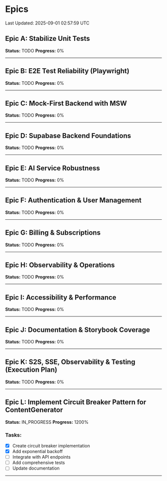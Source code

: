 # Epics

Last Updated: 2025-09-01 02:57:59 UTC

## Epic A: Stabilize Unit Tests

**Status:** TODO
**Progress:** 0%


---

## Epic B: E2E Test Reliability (Playwright)

**Status:** TODO
**Progress:** 0%


---

## Epic C: Mock-First Backend with MSW

**Status:** TODO
**Progress:** 0%


---

## Epic D: Supabase Backend Foundations

**Status:** TODO
**Progress:** 0%


---

## Epic E: AI Service Robustness

**Status:** TODO
**Progress:** 0%


---

## Epic F: Authentication & User Management

**Status:** TODO
**Progress:** 0%


---

## Epic G: Billing & Subscriptions

**Status:** TODO
**Progress:** 0%


---

## Epic H: Observability & Operations

**Status:** TODO
**Progress:** 0%


---

## Epic I: Accessibility & Performance

**Status:** TODO
**Progress:** 0%


---

## Epic J: Documentation & Storybook Coverage

**Status:** TODO
**Progress:** 0%


---

## Epic K: S2S, SSE, Observability & Testing (Execution Plan)

**Status:** TODO
**Progress:** 0%


---

## Epic L: Implement Circuit Breaker Pattern for ContentGenerator

**Status:** IN_PROGRESS
**Progress:** 1200%

### Tasks:
- [x] Create circuit breaker implementation
- [x] Add exponential backoff
- [ ] Integrate with API endpoints
- [ ] Add comprehensive tests
- [ ] Update documentation

---

